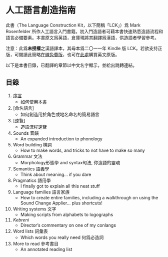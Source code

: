 # 人工語言創造指南

此書（The Language Construction Kit，以下簡稱「LCK」）爲 Mark Rosenfelder 所作人工語言入門書籍。初入門造語者可藉本書快速熟悉造語流程和語言必備要素。本書原文爲英語，倉庫現將其翻譯爲漢語，供造語者學習參考。

注意：此爲**未授權**之漢語譯本，其母本爲二〇一一年 Kindle 版 LCK。若欲支持正版，可閱讀此簡略[在線免費版](http://zompist.com/kit.html)，也可在[此處](http://zompist.com/lckbook.html)購買英文原版。

以下是本書目錄，已翻譯的章節以中文名字顯示，並給出跳轉連結。

## 目錄

1. [序言](#人工語言創造指南)
    - 如何使用本書
2. [命名語言]
    - 如何創造用於角色或地名命名的簡易語言
3. [速覽]
    - 造語流程速覽
4. Sounds 音韻
    - An expanded introduction to phonology
5. Word building 構詞
    - How to make words, and tricks to not have to make so many
6. Grammar 文法
    - Morphology形態學 and syntax句法, 你造語的靈魂
7. Semantics 語義學
    - Think about meaning... if you dare
8. Pragmatics 語用學
    - I finally got to explain all this neat stuff
9. Language families 語言家族
    - How to create entire families, including a walkthrough on using the Sound Change Applier... plus shortcuts!
10. Writing systems 文字
    - Making scripts from alphabets to logographs
11. *Kebreni*
    - Director’s commentary on one of my conlangs
12. Word lists 詞彙表
    - Which words you really need 何爲必造詞
13. More to read 參考書目
    - An annotated reading list
